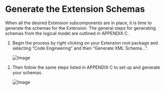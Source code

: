 # Generate the Extension Schemas

When all the desired Extension subcomponents are in place, it is time to
generate the schemas for the Extension. The general steps for generating
schemas from the logical model are outlined in APPENDIX C.

1. Begin the process by right clicking on your Extension root package
    and selecting “Code Engineering” and then “Generate XML Schema…”.

    ![Image](.//media/image228.png)

2. Then follow the same steps listed in APPENDIX C to set up and
    generate your schemas.

    ![Image](.//media/image229.png)
